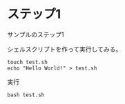 # ステップ1

サンプルのステップ1

シェルスクリプトを作って実行してみる。

```
touch test.sh
echo "Hello World!" > test.sh
```

実行

```
bash test.sh
```


